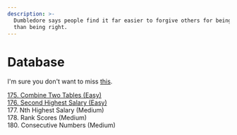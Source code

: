 ```yaml
---
description: >-
  Dumbledore says people find it far easier to forgive others for being wrong
  than being right.
---
```


# Database

I'm sure you don't want to miss [this](https://leetcode.com/problemset/database/).

[175. Combine Two Tables \(Easy\)](175.-combine-two-tables-easy.md)  
[176. Second Highest Salary \(Easy\)](176.-second-highest-salary.md)  
177. Nth Highest Salary \(Medium\)  
178. Rank Scores \(Medium\)  
180. Consecutive Numbers \(Medium\)





